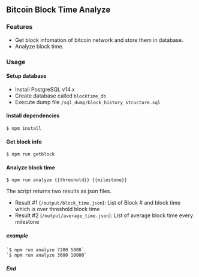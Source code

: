 ## Bitcoin Block Time Analyze
### Features

- Get block infomation of bitcoin network and store them in database.
- Analyze block time.

### Usage
#### Setup database
- Install PostgreSQL v14.x
- Create database called `blocktime_db`
- Execute dump file `/sql_dump/block_history_structure.sql`

#### Install dependencies
`$ npm install`

#### Get block info
`$ npm run getblock`

#### Analyze block time
`$ npm run analyze {{threshold}} {{milestone}}`

The script returns two results as json files.
 * Result #1 (```/output/block_time.json```): List of Block # and block time which is over threshold block time
 * Result #2 (```/output/average_time.json```): List of average block time every milestone
 
 ##### example
 	`$ npm run analyze 7200 5000`
	`$ npm run analyze 3600 10000`


##### End